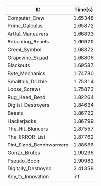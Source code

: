 |ID|Time(s)|
|-|-|
|Computer_Crew|1.65348|
|Prime_Calculus|1.65872|
|Artful_Maneuvers|1.66893|
|Rebooting_Rebels|1.66926|
|Creed_Symbol|1.68372|
|Grapevine_Squad|1.68806|
|Blackouts|1.69587|
|Byte_Mechanics|1.74780|
|Smalltalk_Dribble|1.75314|
|Loose_Screws|1.75873|
|Rug_Heed_Bend|1.82264|
|Digital_Destroyers|1.84634|
|Beasts|1.86722|
|Hackerjacks|1.86799|
|The_Hit_Blunders|1.87557|
|The_ERROR_List|1.87762|
|Pint_Sized_Benchwarmers|1.88586|
|Gonzo_Brutes|1.90236|
|Pseudo_Boom|1.90982|
|Digitally_Destroyed|2.41358|
|Key_to_Innovation|inf|

